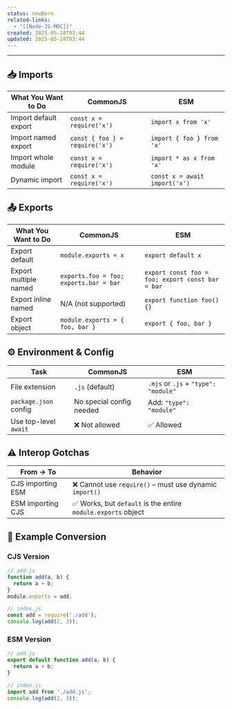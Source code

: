 ```yaml
---
status: newBorn
related-links:
  - "[[Node-JS-MOC]]"
created: 2025-05-28T03:44
updated: 2025-05-28T03:44
---
```

---

## 📥 Imports

| What You Want to Do        | CommonJS                             | ESM                                |
|---------------------------|--------------------------------------|------------------------------------|
| Import default export      | `const x = require('x')`            | `import x from 'x'`                |
| Import named export        | `const { foo } = require('x')`      | `import { foo } from 'x'`          |
| Import whole module        | `const x = require('x')`            | `import * as x from 'x'`           |
| Dynamic import             | `const x = require('x')`            | `const x = await import('x')`      |

## 📤 Exports

| What You Want to Do        | CommonJS                             | ESM                                |
|---------------------------|--------------------------------------|------------------------------------|
| Export default             | `module.exports = x`                | `export default x`                 |
| Export multiple named      | `exports.foo = foo; exports.bar = bar` | `export const foo = foo; export const bar = bar` |
| Export inline named        | N/A (not supported)                 | `export function foo() {}`         |
| Export object              | `module.exports = { foo, bar }`     | `export { foo, bar }`              |

## ⚙️ Environment & Config

| Task                       | CommonJS                             | ESM                                |
|---------------------------|--------------------------------------|------------------------------------|
| File extension             | `.js` (default)                     | `.mjs` or `.js` + `"type": "module"` |
| `package.json` config      | No special config needed            | Add: `"type": "module"`            |
| Use top-level `await`      | ❌ Not allowed                      | ✅ Allowed                         |

## ⚠️ Interop Gotchas

| From → To        | Behavior |
|------------------|----------|
| CJS importing ESM | ❌ Cannot use `require()` – must use dynamic `import()` |
| ESM importing CJS | ✅ Works, but `default` is the entire `module.exports` object |

## 📌 Example Conversion

### CJS Version
```js
// add.js
function add(a, b) {
  return a + b;
}
module.exports = add;

// index.js
const add = require('./add');
console.log(add(2, 3));
```

### ESM Version
```js
// add.js
export default function add(a, b) {
  return a + b;
}

// index.js
import add from './add.js';
console.log(add(2, 3));
```
